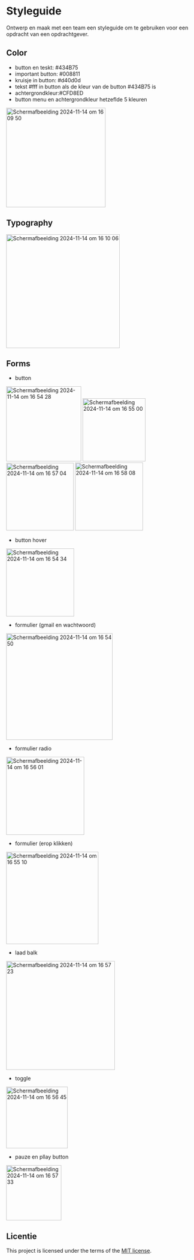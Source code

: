 # Styleguide

Ontwerp en maak met een team een styleguide om te gebruiken voor een opdracht van een opdrachtgever.


## Color

- button en teskt: #434B75
- important button: #008811
- kruisje in button: #d40d0d
- tekst #fff in button als de kleur van de button #434B75 is 
- achtergrondkleur:#CFD8ED
- button menu en achtergrondkleur hetzeflde 5 kleuren 

<img width="265" alt="Scherm­afbeelding 2024-11-14 om 16 09 50" src="https://github.com/user-attachments/assets/92646bcb-307b-4486-ac0b-2ec110865be0">

## Typography
<img width="303" alt="Scherm­afbeelding 2024-11-14 om 16 10 06" src="https://github.com/user-attachments/assets/e6dd251e-7986-4b31-ab25-deb714158c38">


## Forms

- button
<img width="200" alt="Scherm­afbeelding 2024-11-14 om 16 54 28" src="https://github.com/user-attachments/assets/5e8b096b-291b-4c6b-a78a-d4a0a33452d7">
<img width="168" alt="Scherm­afbeelding 2024-11-14 om 16 55 00" src="https://github.com/user-attachments/assets/4e0d8ec8-caa6-4e77-9231-8d0abf6f5155">
<img width="180" alt="Scherm­afbeelding 2024-11-14 om 16 57 04" src="https://github.com/user-attachments/assets/fb41ab3b-5f19-4de5-b2e0-d70bf80a3d4b">
<img width="181" alt="Scherm­afbeelding 2024-11-14 om 16 58 08" src="https://github.com/user-attachments/assets/63e0cb86-f5b4-429e-811a-3ea80a012e4e">

- button hover
<img width="181" alt="Scherm­afbeelding 2024-11-14 om 16 54 34" src="https://github.com/user-attachments/assets/a82c8f88-f085-40ec-8751-adbe74c00f36">

- formulier (gmail en wachtwoord)
<img width="284" alt="Scherm­afbeelding 2024-11-14 om 16 54 50" src="https://github.com/user-attachments/assets/01814dd3-aa63-4072-be5b-ba77f29afa41">

- formulier radio 
<img width="208" alt="Scherm­afbeelding 2024-11-14 om 16 56 01" src="https://github.com/user-attachments/assets/40b4da51-aa08-4570-96b2-82870ec08e66">

- formulier (erop klikken)
<img width="246" alt="Scherm­afbeelding 2024-11-14 om 16 55 10" src="https://github.com/user-attachments/assets/71b5c981-9527-42df-8b29-fd8150179eba">

- laad balk
<img width="290" alt="Scherm­afbeelding 2024-11-14 om 16 57 23" src="https://github.com/user-attachments/assets/a5ba3233-48b8-4fec-a899-603261a9cbd5">

- toggle
<img width="164" alt="Scherm­afbeelding 2024-11-14 om 16 56 45" src="https://github.com/user-attachments/assets/1409f40c-f08a-447f-a239-75f68a9ecc84">

- pauze en pllay button
<img width="147" alt="Scherm­afbeelding 2024-11-14 om 16 57 33" src="https://github.com/user-attachments/assets/7c7e9734-cb76-4c3b-9828-757cadba82fb">



## Licentie

This project is licensed under the terms of the [MIT license](./LICENSE).

